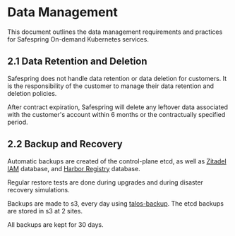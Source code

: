 # Data Management

This document outlines the data management requirements and practices for Safespring On-demand Kubernetes services.

## 2.1 Data Retention and Deletion

Safespring does not handle data retention or data deletion for customers. It is the responsibility of the customer to manage their data retention and deletion policies.

After contract expiration, Safespring will delete any leftover data associated with the customer's account within 6 months or the contractually specified period.

## 2.2 Backup and Recovery

Automatic backups are created of the control-plane etcd, as well as [Zitadel IAM](https://zitadel.com/) database, and [Harbor Registry](https://goharbor.io/) database.

Regular restore tests are done during upgrades and during disaster recovery simulations.

Backups are made to s3, every day using [talos-backup](https://github.com/siderolabs/talos-backup). The etcd backups are stored in s3 at 2 sites.

All backups are kept for 30 days.
